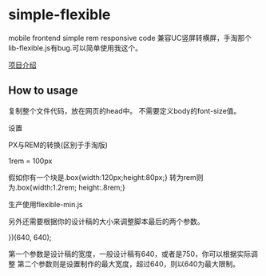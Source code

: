 # simple-flexible

mobile frontend simple rem responsive code
兼容UC竖屏转横屏，手淘那个lib-flexible.js有bug.可以简单使用我这个。

[项目介绍](http://caibaojian.com/simple-flexible.html)

## How to usage

复制整个文件代码，放在网页的head中。
不需要定义body的font-size值。

设置<meta name="viewport" content="width=device-width, initial-scale=1.0, maximum-scale=1.0, user-scalable=0"> 

PX与REM的转换(区别于手淘版)

1rem = 100px

假如你有一个块是.box{width:120px;height:80px;} 转为rem则为.box{width:1.2rem; height:.8rem;}

生产使用flexible-min.js

另外还需要根据你的设计稿的大小来调整脚本最后的两个参数。

})(640, 640);

第一个参数是设计稿的宽度，一般设计稿有640，或者是750，你可以根据实际调整
第二个参数则是设置制作的最大宽度，超过640，则以640为最大限制。
